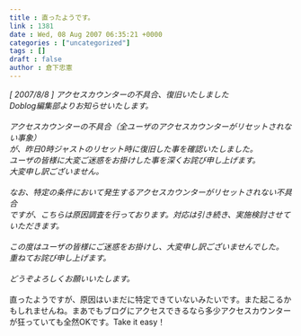 ```yaml
---
title : 直ったようです。
link : 1381
date : Wed, 08 Aug 2007 06:35:21 +0000
categories : ["uncategorized"]
tags : []
draft : false
author : 倉下忠憲
---
```


<I>[ 2007/8/8 ] アクセスカウンターの不具合、復旧いたしました<BR>Doblog編集部よりお知らせいたします。<BR><BR>アクセスカウンターの不具合（全ユーザのアクセスカウンターがリセットされない事象）<BR>が、昨日0時ジャストのリセット時に復旧した事を確認いたしました。<BR>ユーザの皆様に大変ご迷惑をお掛けした事を深くお詫び申し上げます。<BR>大変申し訳ございません。<BR><BR>なお、特定の条件において発生するアクセスカウンターがリセットされない不具合<BR>ですが、こちらは原因調査を行っております。対応は引き続き、実施検討させて<BR>いただきます。<BR><BR>この度はユーザの皆様にご迷惑をお掛けし、大変申し訳ございませんでした。<BR>重ねてお詫び申し上げます。<BR><BR>どうぞよろしくお願いいたします。</I><BR><BR>直ったようですが、原因はいまだに特定できていないみたいです。また起こるかもしれませんね。まあでもブログにアクセスできるなら多少アクセスカウンターが狂っていても全然OKです。Take it easy！<BR><BR><br><br>
